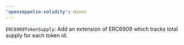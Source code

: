 ```yaml
---
'openzeppelin-solidity': minor
---
```


`ERC6909TokenSupply`: Add an extension of ERC6909 which tracks total supply for each token id.

